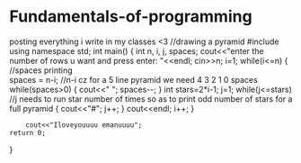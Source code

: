 # Fundamentals-of-programming
posting everything i write in my classes &lt;3
//drawing a pyramid
#include <iostream>
using namespace std;
int main()
{
    int n, i, j, spaces;
    cout<<"enter the number of rows u want and press enter: "<<endl;
    cin>>n;
    i=1;
    while(i<=n)
        {    //spaces printing  
            spaces = n-i;    //n-i cz for a 5 line pyramid we need 4 3 2 1 0 spaces
            while(spaces>0)
            {
                cout<<" ";
                spaces--;
            }
            int stars=2*i-1;
            j=1;
            while(j<=stars)      //j needs to run star number of times so as to print odd number of stars for a full pyramid
            {
                cout<<"#";
                j++;
            }
            cout<<endl;
            i++;
        }

        cout<<"Iloveyouuuu emanuuuu";
    return 0;
}
